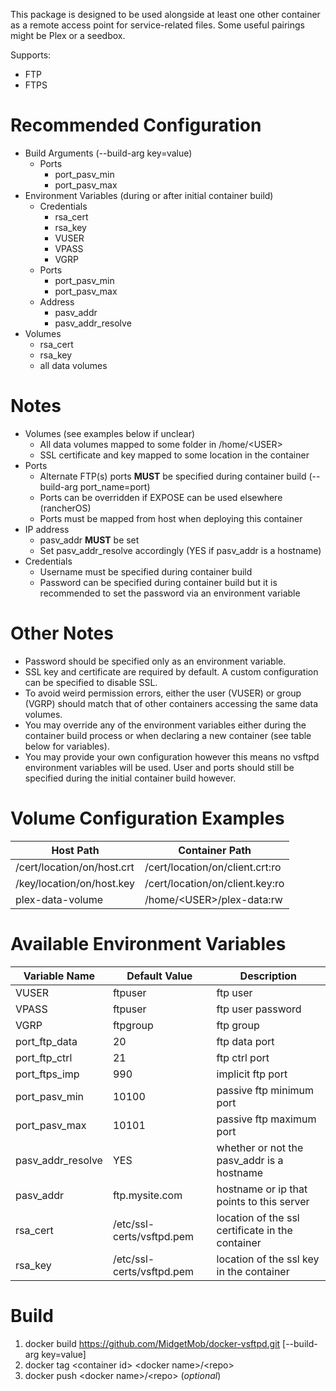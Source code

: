This package is designed to be used alongside at least one other container as a remote access point for service-related files. Some useful pairings might be Plex or a seedbox.

Supports:
* FTP
* FTPS

# Recommended Configuration
* Build Arguments (--build-arg key=value)
  * Ports
    * port_pasv_min
    * port_pasv_max
* Environment Variables (during or after initial container build)
  * Credentials
    * rsa_cert
    * rsa_key
    * VUSER
    * VPASS
    * VGRP
  * Ports
    * port_pasv_min
    * port_pasv_max
  * Address
    * pasv_addr
    * pasv_addr_resolve
* Volumes
  * rsa_cert
  * rsa_key
  * all data volumes
    
# Notes
* Volumes (see examples below if unclear)
  * All data volumes mapped to some folder in /home/\<USER>
  * SSL certificate and key mapped to some location in the container
* Ports
  * Alternate FTP(s) ports **MUST** be specified during container build (--build-arg port_name=port)
  * Ports can be overridden if EXPOSE can be used elsewhere (rancherOS)
  * Ports must be mapped from host when deploying this container
* IP address
  * pasv_addr **MUST** be set
  * Set pasv_addr_resolve accordingly (YES if pasv_addr is a hostname)
* Credentials
  * Username must be specified during container build
  * Password can be specified during container build but it is recommended to set the password via an environment variable

# Other Notes
* Password should be specified only as an environment variable.
* SSL key and certificate are required by default. A custom configuration can be specified to disable SSL.
* To avoid weird permission errors, either the user (VUSER) or group (VGRP) should match that of other containers accessing the same data volumes.
* You may override any of the environment variables either during the container build process or when declaring a new container (see table below for variables).
* You may provide your own configuration however this means no vsftpd environment variables will be used. User and ports should still be specified during the initial container build however.

# Volume Configuration Examples
Host Path | Container Path
--------- | --------------
/cert/location/on/host.crt | /cert/location/on/client.crt:ro
/key/location/on/host.key | /cert/location/on/client.key:ro
plex-data-volume | /home/\<USER>/plex-data:rw

# Available Environment Variables
Variable Name | Default Value | Description
------------- | ------------- | -----------
VUSER | ftpuser | ftp user  
VPASS | ftpuser | ftp user password  
VGRP | ftpgroup | ftp group  
port_ftp_data | 20 | ftp data port 
port_ftp_ctrl | 21 | ftp ctrl port  
port_ftps_imp | 990 | implicit ftp port  
port_pasv_min | 10100 | passive ftp minimum port  
port_pasv_max | 10101 | passive ftp maximum port
pasv_addr_resolve | YES | whether or not the pasv_addr is a hostname
pasv_addr | ftp.mysite.com | hostname or ip that points to this server  
rsa_cert | /etc/ssl-certs/vsftpd.pem | location of the ssl certificate in the container  
rsa_key | /etc/ssl-certs/vsftpd.pem | location of the ssl key in the container

# Build
1. docker build https://github.com/MidgetMob/docker-vsftpd.git [--build-arg key=value]  
3. docker tag \<container id> \<docker name>/\<repo>  
3. docker push \<docker name>/\<repo> (*optional*)
